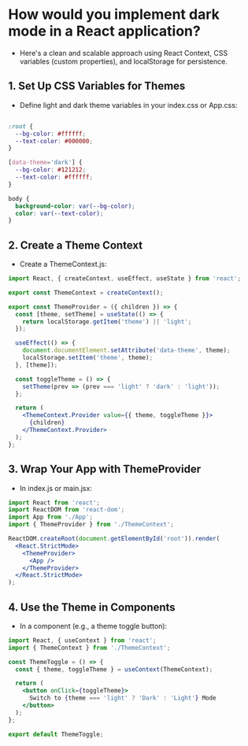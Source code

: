 # How would you implement dark mode in a React application?

- Here's a clean and scalable approach using React Context, CSS variables (custom properties), and localStorage for persistence.

## 1. Set Up CSS Variables for Themes
- Define light and dark theme variables in your index.css or App.css:

```css

:root {
  --bg-color: #ffffff;
  --text-color: #000000;
}

[data-theme='dark'] {
  --bg-color: #121212;
  --text-color: #ffffff;
}

body {
  background-color: var(--bg-color);
  color: var(--text-color);
}
```

## 2. Create a Theme Context
- Create a ThemeContext.js:

```jsx
import React, { createContext, useEffect, useState } from 'react';

export const ThemeContext = createContext();

export const ThemeProvider = ({ children }) => {
  const [theme, setTheme] = useState(() => {
    return localStorage.getItem('theme') || 'light';
  });

  useEffect(() => {
    document.documentElement.setAttribute('data-theme', theme);
    localStorage.setItem('theme', theme);
  }, [theme]);

  const toggleTheme = () => {
    setTheme(prev => (prev === 'light' ? 'dark' : 'light'));
  };

  return (
    <ThemeContext.Provider value={{ theme, toggleTheme }}>
      {children}
    </ThemeContext.Provider>
  );
};
```

## 3. Wrap Your App with ThemeProvider
- In index.js or main.jsx:

```jsx
import React from 'react';
import ReactDOM from 'react-dom';
import App from './App';
import { ThemeProvider } from './ThemeContext';

ReactDOM.createRoot(document.getElementById('root')).render(
  <React.StrictMode>
    <ThemeProvider>
      <App />
    </ThemeProvider>
  </React.StrictMode>
);
```

## 4. Use the Theme in Components
- In a component (e.g., a theme toggle button):

```jsx
import React, { useContext } from 'react';
import { ThemeContext } from './ThemeContext';

const ThemeToggle = () => {
  const { theme, toggleTheme } = useContext(ThemeContext);

  return (
    <button onClick={toggleTheme}>
      Switch to {theme === 'light' ? 'Dark' : 'Light'} Mode
    </button>
  );
};

export default ThemeToggle;
```